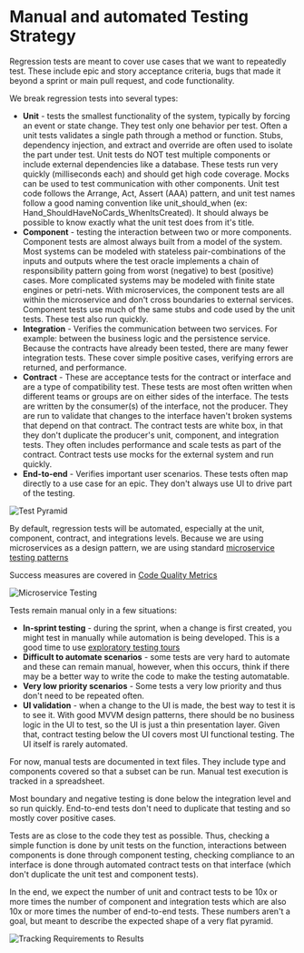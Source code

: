 # Manual and automated Testing Strategy
Regression tests are meant to cover use cases that we want to repeatedly test. These include epic and story acceptance criteria, bugs that made it beyond a sprint or main pull request, and code functionality.

We break regression tests into several types:
* **Unit** - tests the smallest functionality of the system, typically by forcing an event or state change. They test only one behavior per test. Often a unit tests validates a single path through a method or function. Stubs, dependency injection, and extract and override are often used to isolate the part under test. Unit tests do NOT test multiple components or include external dependencies like a database. These tests run very quickly (milliseconds each) and should get high code coverage. Mocks can be used to test communication with other components. Unit test code follows the Arrange, Act, Assert (AAA) pattern, and unit test names follow a good naming convention like unit_should_when (ex: Hand_ShouldHaveNoCards_WhenItsCreated). It should always be possible to know exactly what the unit test does from it's title.
* **Component** - testing the interaction between two or more components. Component tests are almost always built from a model of the system. Most systems can be modeled with stateless pair-combinations of the inputs and outputs where the test oracle implements a chain of responsibility pattern going from worst (negative) to best (positive) cases. More complicated systems may be modeled with finite state engines or petri-nets. With microservices, the component tests are all within the microservice and don't cross boundaries to external services. Component tests use much of the same stubs and code used by the unit tests. These test also run quickly.
* **Integration** - Verifies the communication between two services. For example: between the business logic and the persistence service. Because the contracts have already been tested, there are many fewer integration tests. These cover simple positive cases, verifying errors are returned, and performance.
* **Contract** - These are acceptance tests for the contract or interface and are a type of compatibility test. These tests are most often written when different teams or groups are on either sides of the interface. The tests are written by the consumer(s) of the interface, not the producer. They are run to validate that changes to the interface haven't broken systems that depend on that contract. The contract tests are white box, in that they don't duplicate the producer's unit, component, and integration tests. They often includes performance and scale tests as part of the contract. Contract tests use mocks for the external system and run quickly.
* **End-to-end** - Verifies important user scenarios. These tests often map directly to a use case for an epic. They don't always use UI to drive part of the testing.

![Test Pyramid](https://github.com/LevelOneProject/Docs/blob/master/Wiki/Test%20Pyramid.png)

By default, regression tests will be automated, especially at the unit, component, contract, and integrations levels. Because we are using microservices as a design pattern, we are using standard [microservice testing patterns](http://martinfowler.com/articles/microservice-testing)

Success measures are covered in [Code Quality Metrics](https://github.com/LevelOneProject/Docs/wiki/Code-Quality-Metrics)

![Microservice Testing](https://github.com/LevelOneProject/Docs/blob/master/Wiki/Microservice%20testing.png)

Tests remain manual only in a few situations:
* **In-sprint testing** - during the sprint, when a change is first created, you might test in manually while automation is being developed. This is a good time to use [exploratory testing tours](https://msdn.microsoft.com/en-us/library/jj620911(v=vs.120).aspx)
* **Difficult to automate scenarios** - some tests are very hard to automate and these can remain manual, however, when this occurs, think if there may be a better way to write the code to make the testing automatable. 
* **Very low priority scenarios** - Some tests a very low priority and thus don't need to be repeated often.
* **UI validation** - when a change to the UI is made, the best way to test it is to see it. With good MVVM design patterns, there should be no business logic in the UI to test, so the UI is just a thin presentation layer. Given that, contract testing below the UI covers most UI functional testing. The UI itself is rarely automated.

For now, manual tests are documented in text files. They include type and components covered so that a subset can be run. Manual test execution is tracked in a spreadsheet.

Most boundary and negative testing is done below the integration level and so run quickly. End-to-end tests don't need to duplicate that testing and so mostly cover positive cases.

Tests are as close to the code they test as possible. Thus, checking a simple function is done by unit tests on the function, interactions between components is done through component testing, checking compliance to an interface is done through automated contract tests on that interface (which don't duplicate the unit test and component tests).

In the end, we expect the number of unit and contract tests to be 10x or more times the number of component and integration tests which are also 10x or more times the number of end-to-end tests. These numbers aren't a goal, but meant to describe the expected shape of a very flat pyramid.

![Tracking Requirements to Results](https://github.com/LevelOneProject/Docs/blob/master/Wiki/Tracking%20requirements%20to%20results.png)